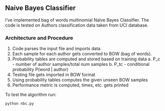 ## Naive Bayes Classifier

I’ve implemented bag of words multinomial Naïve Bayes Classifier. The code is tested
on Authors classification data taken from UCI database.

### Architecture and Procedure
1. Code parses the input file and imports data
2. Each sample for each author gets converted to BOW (bag of words).
3. Probability tables are computed and stored based on training data
a. P_c - number of author samples/total num samples
b. P_tc - conditional probability P(word | author)
4. Testing file gets imported in BOW format
5. Using probability tables computes the given unseen BOW samples
6. Performance metric is computed, times, etc. gets printed

To test the algorithm run:

    python nbc.py
